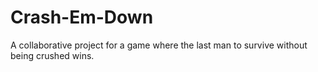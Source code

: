 # Crash-Em-Down
A collaborative project for a game where the last man to survive without being crushed wins.
